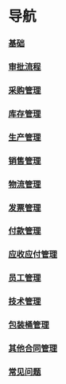 # 导航
<!-- 没有##就不会生成侧边栏 -->
### [基础](/views/basics.md)
### [审批流程](/views/process.md)
<!-- ### [用户及权限管理](/views/user.md) -->
### [采购管理](/views/purchase.md)
### [库存管理](/views/inventory.md)
### [生产管理](/views/production.md)
### [销售管理](/views/sales.md)
### [物流管理](/views/logistics.md)
### [发票管理](/views/invoice.md)
### [付款管理](/views/payment.md)
### [应收应付管理](/views/finance.md)
### [员工管理](/views/employee.md)
### [技术管理](/views/technology.md)
### [包装桶管理](/views/employee.md)
### [其他合同管理](/views/technology.md)
### [常见问题](/views/question.md)

